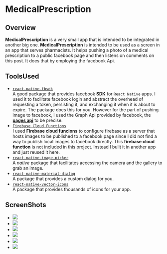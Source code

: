 # MedicalPrescription

## Overview
**MedicalPrescription** is a very small app that is intended to be integrated in another big one. **MedicalPrescription** is intended to be used as a screen in an app that serves pharmacists. It helps pushing a photo of a medical prescription to a public facebook page and then listens on comments on this post. It does that by employing the facebook Api.

## ToolsUsed
* [` react-native-fbsdk `](https://www.npmjs.com/package/react-native-fbsdk)  
A good package that provides facebook **SDK** for ` React Native ` apps. I used it to facilitate facebook login and abstract the overhead of requesting a token, persisting it, and exchanging it when it is about to expire. The package does this for you. However for the part of pushing image to facebook, I used the Graph Api provided by facebook, the [**pages api**](https://developers.facebook.com/docs/pages/) to be precise.
* [` Firebase Cloud Functions `](https://firebase.google.com/docs/functions)  
I used **Firebase cloud funcions** to configure firebase as a server that hosts images to be published to a facebook page since I did not find a way to publish local images to facebook directly. This **firebase cloud function** is not included in this project. Instead I built it in another app and just reused it here. 
* [` react-native-image-picker `](https://www.npmjs.com/package/react-native-image-picker-m)  
A *native* package that facilitates accessing the camera and the gallery to grab an image.
* [` react-native-material-dialog `](https://www.npmjs.com/package/react-native-material-dialog)  
A package that provides a custom dialog for you.
* [` react-native-vector-icons `](https://www.npmjs.com/package/react-native-vector-icons)  
A package that provides thousands of icons for your app.

## ScreenShots
* ![](https://github.com/hossamnasser938/MedicalPrescription/blob/master/screenshots/1.png)
* ![](https://github.com/hossamnasser938/MedicalPrescription/blob/master/screenshots/2.png)
* ![](https://github.com/hossamnasser938/MedicalPrescription/blob/master/screenshots/3.png)
* ![](https://github.com/hossamnasser938/MedicalPrescription/blob/master/screenshots/4.png)
* ![](https://github.com/hossamnasser938/MedicalPrescription/blob/master/screenshots/5.png)
* ![](https://github.com/hossamnasser938/MedicalPrescription/blob/master/screenshots/6.png)
